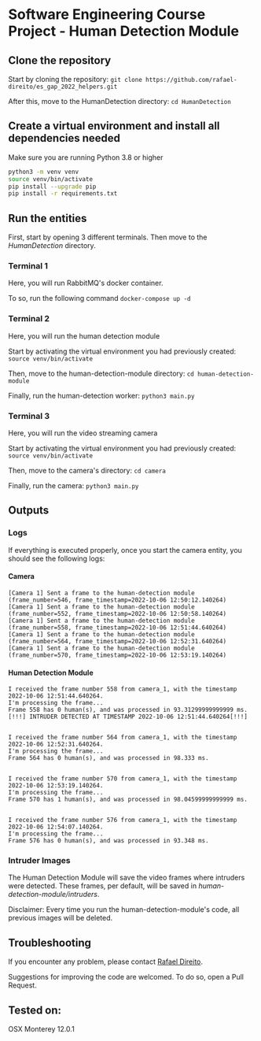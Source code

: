 # Software Engineering Course Project - Human Detection Module

## Clone the repository

Start by cloning the repository: `git clone https://github.com/rafael-direito/es_gap_2022_helpers.git`

After this, move to the HumanDetection directory: `cd HumanDetection`

## Create a virtual environment and install all dependencies needed

Make sure you are running Python 3.8 or higher

``` bash
python3 -m venv venv
source venv/bin/activate
pip install --upgrade pip
pip install -r requirements.txt
```

## Run the entities

First, start by opening 3 different terminals. Then move to the *HumanDetection* directory.

### Terminal 1
Here, you will run RabbitMQ's docker container.

To so, run the following command `docker-compose up -d`

### Terminal 2
Here, you will run the human detection module

Start by activating the virtual environment you had previously created: `source venv/bin/activate`

Then, move to the human-detection-module directory: `cd human-detection-module`

Finally, run the human-detection worker: `python3 main.py`

### Terminal 3
Here, you will run the video streaming camera

Start by activating the virtual environment you had previously created: `source venv/bin/activate`

Then, move to the camera's directory: `cd camera`

Finally, run the camera: `python3 main.py`


## Outputs

### Logs
If everything is executed properly, once you start the camera entity, you should see the following logs:

#### Camera

```text
[Camera 1] Sent a frame to the human-detection module (frame_number=546, frame_timestamp=2022-10-06 12:50:12.140264)
[Camera 1] Sent a frame to the human-detection module (frame_number=552, frame_timestamp=2022-10-06 12:50:58.140264)
[Camera 1] Sent a frame to the human-detection module (frame_number=558, frame_timestamp=2022-10-06 12:51:44.640264)
[Camera 1] Sent a frame to the human-detection module (frame_number=564, frame_timestamp=2022-10-06 12:52:31.640264)
[Camera 1] Sent a frame to the human-detection module (frame_number=570, frame_timestamp=2022-10-06 12:53:19.140264)
```


#### Human Detection Module

```text
I received the frame number 558 from camera_1, with the timestamp 2022-10-06 12:51:44.640264.
I'm processing the frame...
Frame 558 has 0 human(s), and was processed in 93.31299999999999 ms.
[!!!] INTRUDER DETECTED AT TIMESTAMP 2022-10-06 12:51:44.640264[!!!]


I received the frame number 564 from camera_1, with the timestamp 2022-10-06 12:52:31.640264.
I'm processing the frame...
Frame 564 has 0 human(s), and was processed in 98.333 ms.


I received the frame number 570 from camera_1, with the timestamp 2022-10-06 12:53:19.140264.
I'm processing the frame...
Frame 570 has 1 human(s), and was processed in 98.04599999999999 ms.


I received the frame number 576 from camera_1, with the timestamp 2022-10-06 12:54:07.140264.
I'm processing the frame...
Frame 576 has 0 human(s), and was processed in 93.348 ms.
```

### Intruder Images

The Human Detection Module will save the video frames where intruders were detected.
These frames, per default, will be saved in *human-detection-module/intruders*.

Disclaimer: Every time you run the human-detection-module's code, all previous images will be deleted.



## Troubleshooting

If you encounter any problem, please contact [Rafael Direito](mailto:rafael.neves.direito@ua.pt).

Suggestions for improving the code are welcomed. To do so, open a Pull Request.


## Tested on:
OSX Monterey 12.0.1



